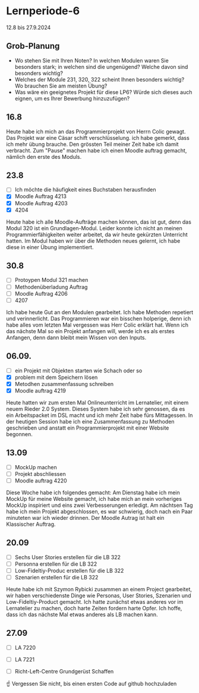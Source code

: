 # Lernperiode-6


12.8 bis 27.9.2024

## Grob-Planung

- Wo stehen Sie mit Ihren Noten? In welchen Modulen waren Sie besonders stark; in welchen sind die ungenügend? Welche davon sind besonders wichtig?
- Welches der Module 231, 320, 322 scheint Ihnen besonders wichtig? Wo brauchen Sie am meisten Übung?
- Was wäre ein geeignetes Projekt für diese LP6? Würde sich dieses auch eignen, um es Ihrer Bewerbung hinzuzufügen?
## 16.8
Heute habe ich mich an das Programmierprojekt von Herrn Colic gewagt. Das Projekt war eine Cäsar schift verschlüsselung. ich habe gemerkt, dass ich mehr übung brauche. Den grössten Teil meiner Zeit habe ich damit verbracht. Zum "Pause" machen habe ich einen Moodle auftrag gemacht, nämlich den erste des Moduls. 


## 23.8
- [ ] Ich möchte die häufigkeit eines Buchstaben herausfinden
- [X] Moodle Auftrag 4213
- [X] Moodle Auftrag 4203
- [X] 4204

Heute habe ich alle Moodle-Aufträge machen können, das ist gut, denn das Modul 320 ist ein Grundlagen-Modul. Leider konnte ich nicht an meinen Programmierfähigkeiten weiter arbeitet, da wir heute gekürzten Unterricht hatten. Im Modul haben wir über die Methoden neues gelernt, ich habe diese in einer Übung implementiert.


## 30.8
- [ ] Protoypen Modul 321 machen
- [ ] Methodenüberladung Auftrag
- [ ] Moodle Auftrag 4206
- [ ] 4207

Ich habe heute Gut an den Modulen gearbeitet. Ich habe Methoden repetiert und verinnerlicht. Das Programmieren war ein bisschen holperige, denn ich habe alles vom letzten Mal vergessen was Herr Colic erklärt hat. Wenn ich das nächste Mal so ein Projekt anfangen will, werde ich es als erstes Anfangen, denn dann bleibt mein Wissen von den Inputs. 


## 06.09.
- [ ] ein Projekt mit Objekten starten wie Schach oder so
- [x] problem mit dem Speichern lösen
- [X] Metodhen zusammenfassung schreiben
- [x] Moodle auftrag 4219

Heute hatten wir zum ersten Mal Onlineunterricht im Lernatelier, mit einem neuem Rieder 2.0 System. Dieses System habe ich sehr genossen, da es ein Arbeitspacket im DSL macht und ich mehr Zeit habe fürs Mittagessen. In der heutigen Session habe ich eine Zusammenfassung zu Methoden geschrieben und anstatt ein Programmierprojekt mit einer Website begonnen.

## 13.09
- [ ] MockUp machen
- [ ] Projekt abschliessen
- [ ] Moodle auftrag 4220

Diese Woche habe ich folgendes gemacht: Am Dienstag habe ich mein MockUp für meine Website gemacht, ich habe mich an mein vorheriges MockUp inspiriert und eins zwei Verbesserungen erledigt. Am nächtsen Tag habe ich mein Projekt abgeschlossen, es war schwierig, doch nach ein Paar minuteten war ich wieder drinnen. Der Moodle Autrag ist halt ein Klassischer Auftrag.

## 20.09
- [ ] Sechs User Stories erstellen für die LB 322
- [ ] Personna erstellen für die LB 322
- [ ] Low-Fideltiy-Produc erstellen für die LB 322
- [ ] Szenarien erstellen für die LB 322

Heute habe ich mit Szymon Rybicki zusammen an einem Project gearbeitet, wir haben verschiedenste Dinge wie Personas, User Stories, Szenarien und Low-Fideltiy-Product gemacht. Ich hatte zunächst etwas anderes vor im Lernatelier zu machen, doch harte Zeiten fordern harte Opfer. Ich hoffe, dass ich das nächste Mal etwas anderes als LB machen kann.

## 27.09
- [ ] LA 7220
- [ ] LA 7221
- [ ] Richt-Left-Centre Grundgerüst Schaffen






☝️ Vergessen Sie nicht, bis einen ersten Code auf github hochzuladen
